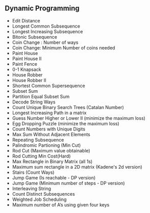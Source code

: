 ## Dynamic Programming

- Edit Distance
- Longest Common Subsequence
- Longest Increasing Subsequence
- Bitonic Subsequence
- Coin Change : Number of ways
- Coin Change: Minimum Number of coins needed
- Paint House
- Paint House II
- Paint Fence
- 0-1 Knapsack
- House Robber
- House Robber II
- Shortest Common Supersequence
- Subset Sum
- Partition Equal Subset Sum  
- Decode String Ways
- Count Unique Binary Search Trees (Catalan Number)
- Longest Increasing Path in a matrix
- Guess Number Higher or Lower II (minimize the maximum loss)
- Egg Dropping Puzzle (minimize the maximum loss)
- Count Numbers with Unique Digits
- Max Sum Without Adjacent Elements
- Repeating Subsequence
- Palindromic Partioning (Min Cut)
- Rod Cut (Maximum value obtainable)
- Rod Cutting Min Cost(Hard)
- Max Rectangle in Binary Matrix (all 1s)
- Maximum sum rectangle in a 2D matrix (Kadene's 2d version)
- Stairs (Count Ways)
- Jump Game (Is reachable - DP version)
- Jump Game (Minimum number of steps - DP version)
- Interleaving String
- Count Distinct Subsequences
- Weighted Job Scheduling
- Maximum number of A’s using given four keys